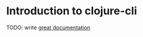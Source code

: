 # Introduction to clojure-cli

TODO: write [great documentation](http://jacobian.org/writing/what-to-write/)
